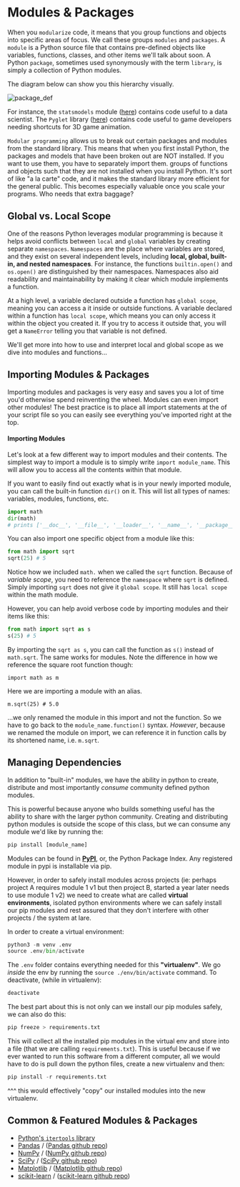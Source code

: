 # Modules & Packages

When you `modularize` code, it means that you group functions and objects into specific areas of focus. We call these groups `modules` and `packages`. A `module` is a Python source file that contains pre-defined objects like variables, functions, classes, and other items we'll talk about soon. A Python `package`, sometimes used synonymously with the term `library`, is simply a collection of Python modules.

The diagram below can show you this hierarchy visually.

![package_def](https://365datascience.com/wp-content/uploads/2018/07/image2-min-6-768x419.png)

For instance, the `statsmodels` module ([here](https://www.statsmodels.org/)) contains code useful to a data scientist. The `Pyglet` library ([here](http://www.pyglet.org/)) contains code useful to game developers needing shortcuts for 3D game animation. 

`Modular programming` allows us to break out certain packages and modules from the standard library. This means that when you first install Python, the packages and models that have been broken out are NOT installed. If you want to use them, you have to separately import them. groups of functions and objects  such that they are not installed when you install Python. It's sort of like "a la carte" code, and it makes the standard library more efficient for the general public. This becomes especially valuable once you scale your programs. Who needs that extra baggage?

## Global vs. Local Scope

One of the reasons Python leverages modular programming is because it helps avoid conflicts between `local` and `global` variables by creating separate `namespaces`. `Namespaces` are the place where variables are stored, and they exist on several independent levels, including **local, global, built-in, and nested namespaces**. For instance, the functions `builtin.open()` and `os.open()` are distinguished by their namespaces. Namespaces also aid readability and maintainability by making it clear which module implements a function. 

At a high level, a variable declared outside a function has `global scope`, meaning you can access a it inside or outside functions. A variable declared within a function has `local scope`, which means you can only access it within the object you created it. If you try to access it outside that, you will get a `NameError` telling you that variable is not defined.

We'll get more into how to use and interpret local and global scope as we dive into modules and functions...


## Importing Modules & Packages

Importing modules and packages is very easy and saves you a lot of time you'd otherwise spend reinventing the wheel. Modules can even import other modules! The best practice is to place all import statements at the of your script file so you can easily see everything you've imported right at the top. 

#### Importing Modules 
Let's look at a few different way to import modules and their contents. The simplest way to import a module is to simply write `import module_name`. This will allow you to access all the contents within that module. 

If you want to easily find out exactly what is in your newly imported module, you can call the built-in function `dir()` on it. This will list all types of names: variables, modules, functions, etc. 

```python
import math
dir(math)
# prints ['__doc__', '__file__', '__loader__', '__name__', '__package__', '__spec__', 'acos', 'acosh', 'asin', ... etc.]
```

You can also import one specific object from a module like this:

```python
from math import sqrt
sqrt(25) # 5
```

Notice how we included `math.` when we called the `sqrt` function. Because of *variable scope*, you need to reference the `namespace` where `sqrt` is defined. Simply importing `sqrt` does not give it `global scope`. It still has `local scope` within the math module.

However, you can help avoid verbose code by importing modules and their items like this:

```python
from math import sqrt as s
s(25) # 5
```

By importing the `sqrt as s`, you can call the function as `s()` instead of `math.sqrt`. The same works for modules. Note the difference in how we reference the square root function though:

`import math as m`

Here we are importing a module with an alias.

`m.sqrt(25) # 5.0`

...we only renamed the module in this import and not the function. So we have to go back to the `module_name.function()` syntax. *However*, because we renamed the module on import, we can reference it in function calls by its shortened name, i.e. `m.sqrt`.

## Managing Dependencies

In addition to "built-in" modules, we have the ability in python to create, distribute and most importantly *consume* community defined python modules.

This is powerful because anyone who builds something useful has the ability to share with the larger python community. Creating and distributing python modules is outside the scope of this class, but we can consume any module we'd like by running the:

```python
pip install [module_name]
```

Modules can be found in [**PyPI**](https://pypi.org/), or, the Python Package Index. Any registered module in pypi is installable via pip.

However, in order to safely install modules across projects (ie: perhaps project A requires module 1 v1 but then project B, started a year later needs to use module 1 v2) we need to create what are called **virtual environments**, isolated python environments where we can safely install our pip modules and rest assured that they don't interfere with other projects / the system at lare.

In order to create a virtual environment:

```python
python3 -m venv .env
source .env/bin/activate
```

The `.env` folder contains everything needed for this **"virtualenv"**. We go *inside* the env by running the `source ./env/bin/activate` command. To deactivate, (while in virtualenv):

```python
deactivate
```

The best part about this is not only can we install our pip modules safely, we can also do this:

```python
pip freeze > requirements.txt
```

This will collect all the installed pip modules in the virtual env and store into a file (that we are calling `requirements.txt`). This is useful because if we ever wanted to run this software from a different computer, all we would have to do is pull down the python files, create a new virtualenv and then:

```python
pip install -r requirements.txt
```

^^^ this would effectively "copy" our installed modules into the new virtualenv.

## Common & Featured Modules & Packages

* [Python's `itertools` library](https://docs.python.org/3/library/itertools.html)
* [Pandas](http://pandas.pydata.org/) / ([Pandas github repo](https://github.com/pandas-dev/pandas))
* [NumPy](https://www.numpy.org/) / ([NumPy github repo](https://github.com/numpy/numpy))
* [SciPy](https://www.scipy.org/) / ([SciPy github repo](https://github.com/scipy/scipy))
* [Matplotlib](https://matplotlib.org/) / ([Matplotlib github repo](https://github.com/matplotlib/matplotlib))
* [scikit-learn](https://scikit-learn.org/) / ([scikit-learn github repo](https://github.com/scikit-learn/scikit-learn))
